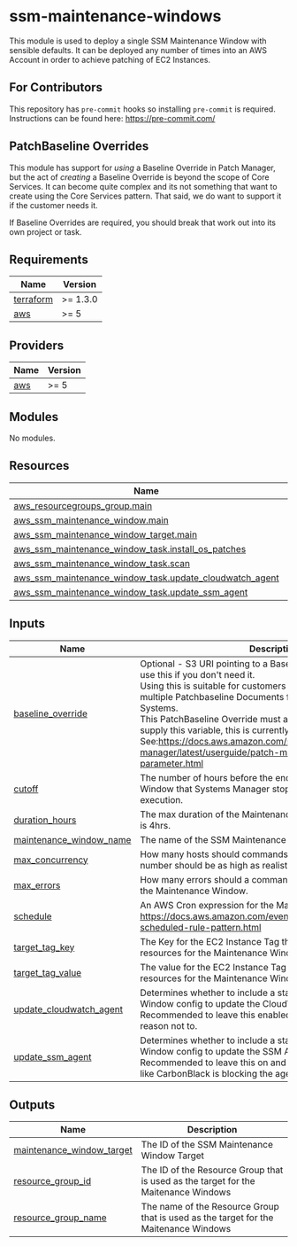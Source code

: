# ssm-maintenance-windows

This module is used to deploy a single SSM Maintenance Window with sensible defaults. It can be deployed any number of times into an AWS Account in order to achieve patching of EC2 Instances.

## For Contributors

This repository has `pre-commit` hooks so installing `pre-commit` is required. Instructions can be found here: https://pre-commit.com/

## PatchBaseline Overrides

This module has support for *using* a Baseline Override in Patch Manager, but the act of *creating* a Baseline Override is beyond the scope of Core Services. It can become quite complex and its not something that want to create using the Core Services pattern. That said, we do want to support it if the customer needs it.

If Baseline Overrides are required, you should break that work out into its own project or task.

<!-- BEGIN_TF_DOCS -->
## Requirements

| Name | Version |
|------|---------|
| <a name="requirement_terraform"></a> [terraform](#requirement\_terraform) | >= 1.3.0 |
| <a name="requirement_aws"></a> [aws](#requirement\_aws) | >= 5 |

## Providers

| Name | Version |
|------|---------|
| <a name="provider_aws"></a> [aws](#provider\_aws) | >= 5 |

## Modules

No modules.

## Resources

| Name | Type |
|------|------|
| [aws_resourcegroups_group.main](https://registry.terraform.io/providers/hashicorp/aws/latest/docs/resources/resourcegroups_group) | resource |
| [aws_ssm_maintenance_window.main](https://registry.terraform.io/providers/hashicorp/aws/latest/docs/resources/ssm_maintenance_window) | resource |
| [aws_ssm_maintenance_window_target.main](https://registry.terraform.io/providers/hashicorp/aws/latest/docs/resources/ssm_maintenance_window_target) | resource |
| [aws_ssm_maintenance_window_task.install_os_patches](https://registry.terraform.io/providers/hashicorp/aws/latest/docs/resources/ssm_maintenance_window_task) | resource |
| [aws_ssm_maintenance_window_task.scan](https://registry.terraform.io/providers/hashicorp/aws/latest/docs/resources/ssm_maintenance_window_task) | resource |
| [aws_ssm_maintenance_window_task.update_cloudwatch_agent](https://registry.terraform.io/providers/hashicorp/aws/latest/docs/resources/ssm_maintenance_window_task) | resource |
| [aws_ssm_maintenance_window_task.update_ssm_agent](https://registry.terraform.io/providers/hashicorp/aws/latest/docs/resources/ssm_maintenance_window_task) | resource |

## Inputs

| Name | Description | Type | Default | Required |
|------|-------------|------|---------|:--------:|
| <a name="input_baseline_override"></a> [baseline\_override](#input\_baseline\_override) | Optional - S3 URI pointing to a BaselineOverride object. Don't use this if you don't need it.<br>    Using this is suitable for customers who require the use of multiple Patchbaseline Documents for the same Operating Systems.<br>    This PatchBaseline Override must already exist when you supply this variable, this is currently a manual step.<br>    See:https://docs.aws.amazon.com/systems-manager/latest/userguide/patch-manager-baselineoverride-parameter.html | `string` | `null` | no |
| <a name="input_cutoff"></a> [cutoff](#input\_cutoff) | The number of hours before the end of the Maintenance Window that Systems Manager stops scheduling new tasks for execution. | `number` | `1` | no |
| <a name="input_duration_hours"></a> [duration\_hours](#input\_duration\_hours) | The max duration of the Maintenance Window in hours. Default is 4hrs. | `number` | `4` | no |
| <a name="input_maintenance_window_name"></a> [maintenance\_window\_name](#input\_maintenance\_window\_name) | The name of the SSM Maintenance Window | `string` | n/a | yes |
| <a name="input_max_concurrency"></a> [max\_concurrency](#input\_max\_concurrency) | How many hosts should commands run on at a time. This number should be as high as realistically possible | `number` | `10` | no |
| <a name="input_max_errors"></a> [max\_errors](#input\_max\_errors) | How many errors should a command fail on before cancelling the Maintenance Window. | `number` | `10` | no |
| <a name="input_schedule"></a> [schedule](#input\_schedule) | An AWS Cron expression for the Maintenance Window. See https://docs.aws.amazon.com/eventbridge/latest/userguide/eb-scheduled-rule-pattern.html | `string` | n/a | yes |
| <a name="input_target_tag_key"></a> [target\_tag\_key](#input\_target\_tag\_key) | The Key for the EC2 Instance Tag that is used to target resources for the Maintenance Window | `string` | n/a | yes |
| <a name="input_target_tag_value"></a> [target\_tag\_value](#input\_target\_tag\_value) | The value for the EC2 Instance Tag that is used to target resources for the Maintenance Window | `string` | n/a | yes |
| <a name="input_update_cloudwatch_agent"></a> [update\_cloudwatch\_agent](#input\_update\_cloudwatch\_agent) | Determines whether to include a stage in the Maintenance Window config to update the CloudWatch Agent.<br>    Recommended to leave this enabled unless there is a good reason not to. | `bool` | `true` | no |
| <a name="input_update_ssm_agent"></a> [update\_ssm\_agent](#input\_update\_ssm\_agent) | Determines whether to include a stage in the Maintenance Window config to update the SSM Agent.<br>    Recommended to leave this on and only turn it off if something like CarbonBlack is blocking the agent update. | `bool` | `true` | no |

## Outputs

| Name | Description |
|------|-------------|
| <a name="output_maintenance_window_target"></a> [maintenance\_window\_target](#output\_maintenance\_window\_target) | The ID of the SSM Maintenance Window Target |
| <a name="output_resource_group_id"></a> [resource\_group\_id](#output\_resource\_group\_id) | The ID of the Resource Group that is used as the target for the Maitenance Windows |
| <a name="output_resource_group_name"></a> [resource\_group\_name](#output\_resource\_group\_name) | The name of the Resource Group that is used as the target for the Maitenance Windows |
<!-- END_TF_DOCS -->
